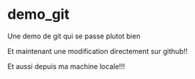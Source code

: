 # demo_git
Une demo de git qui se passe plutot bien

Et maintenant une modification directement sur github!!

Et aussi depuis ma machine locale!!!